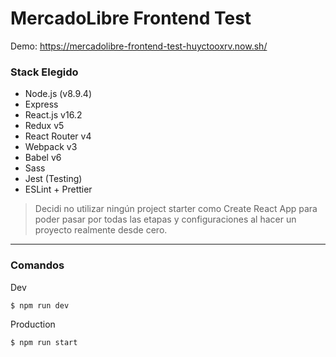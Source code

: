 # MercadoLibre Frontend Test

Demo: https://mercadolibre-frontend-test-huyctooxrv.now.sh/

### Stack Elegido

* Node.js (v8.9.4)
* Express
* React.js v16.2
* Redux v5
* React Router v4
* Webpack v3
* Babel v6
* Sass
* Jest (Testing)
* ESLint + Prettier

> Decidi no utilizar ningún project starter como Create React App para poder pasar por todas las etapas y configuraciones al hacer un proyecto realmente desde cero.

---

### Comandos

Dev

```
$ npm run dev
```

Production

```
$ npm run start
```
